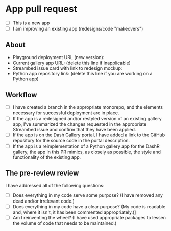 # App pull request
- [ ] This is a new app
- [ ] I am improving an existing app (redesigns/code "makeovers")

## About

- Playground deployment URL (new version):
- Current gallery app URL: (delete this line if inapplicable)
- Streambed issue card with link to redesign mockup:
- Python app repository link: (delete this line if you are working on a Python app)

## Workflow

- [ ] I have created a branch in the appropriate monorepo, and the
  elements necessary for successful deployment are in place.
- [ ] If the app is a redesigned and/or restyled version of an
  existing gallery app, I've summarized the changes requested in the
  appropriate Streambed issue and confirm that they have been applied.
- [ ] If the app is on the Dash Gallery portal, I have added a link to
  the GitHub repository for the source code in the portal description.
- [ ] If the app is a reimplementation of a Python gallery app for the
  DashR gallery, the app in this PR mimics, as closely as possible,
  the style and functionality of the existing app.

## The pre-review review

I have addressed all of the following questions:

- [ ] Does everything in my code serve some purpose? (I have removed
  any dead and/or irrelevant code.)
- [ ] Does everything in my code have a clear purpose? (My code is
  readable and, where it isn't, it has been commented appropriately.)]
- [ ] Am I reinventing the wheel? (I have used appropriate packages to
  lessen the volume of code that needs to be maintained.)
